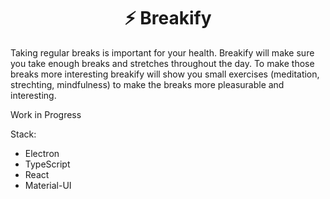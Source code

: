 <h1 align="center">⚡️ Breakify</h1>

Taking regular breaks is important for your health. Breakify will make sure you take enough breaks and stretches throughout the day. To make those breaks more interesting breakify will show you small exercises (meditation, strechting, mindfulness) to make the breaks more pleasurable and interesting.

Work in Progress

Stack:
* Electron
* TypeScript
* React
* Material-UI
